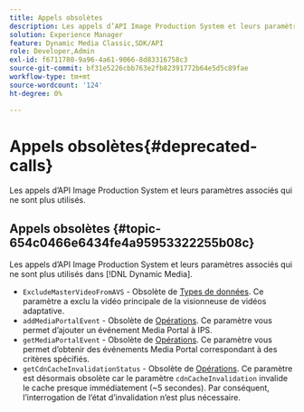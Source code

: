 ```yaml
---
title: Appels obsolètes
description: Les appels d’API Image Production System et leurs paramètres associés qui ne sont plus utilisés ou pris en charge dans  [!DNL Dynamic Media].
solution: Experience Manager
feature: Dynamic Media Classic,SDK/API
role: Developer,Admin
exl-id: f6711780-9a96-4a61-9066-8d83316758c3
source-git-commit: bf31e5226cbb763e2fb82391772b64e5d5c89fae
workflow-type: tm+mt
source-wordcount: '124'
ht-degree: 0%

---
```


# Appels obsolètes{#deprecated-calls}

Les appels d’API Image Production System et leurs paramètres associés qui ne sont plus utilisés.

## Appels obsolètes {#topic-654c0466e6434fe4a95953322255b08c}

Les appels d’API Image Production System et leurs paramètres associés qui ne sont plus utilisés dans [!DNL Dynamic Media].

* `ExcludeMasterVideoFromAVS` - Obsolète de [Types de données](/help/aem-ips-api/types/c-data-types/c-data-types.md). Ce paramètre a exclu la vidéo principale de la visionneuse de vidéos adaptative. <!-- Adobe is ending support for this parameter on September 1, 2022. -->
* `addMediaPortalEvent` - Obsolète de [Opérations](/help/aem-ips-api/operations/c-operations-intro/c-operations-intro.md). Ce paramètre vous permet d’ajouter un événement Media Portal à IPS.
* `getMediaPortalEvent` - Obsolète de [Opérations](/help/aem-ips-api/operations/c-operations-intro/c-operations-intro.md). Ce paramètre vous permet d’obtenir des événements Media Portal correspondant à des critères spécifiés.
* `getCdnCacheInvalidationStatus` - Obsolète de [Opérations](/help/aem-ips-api/operations/c-operations-intro/c-operations-intro.md). Ce paramètre est désormais obsolète car le paramètre `cdnCacheInvalidation` invalide le cache presque immédiatement (~5 secondes). Par conséquent, l’interrogation de l’état d’invalidation n’est plus nécessaire.
